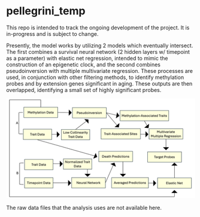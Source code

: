 # pellegrini_temp

This repo is intended to track the ongoing development of the project. It is in-progress and is subject to change.

Presently, the model works by utilizing 2 models which eventually intersect. The first combines a survival neural network (2 hidden layers w/ timepoint as a parameter) with elastic net regression, intended to mimic the construction of an epigenetic clock, and the second combines pseudoinversion with multiple multivariate regression. These processes are used, in conjunction with other filtering methods, to identify methylation probes and by extension genes significant in aging. These outputs are then overlapped, identifying a small set of highly significant probes.

![](model_overview.png)

The raw data files that the analysis uses are not available here.
